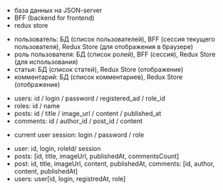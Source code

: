 <!-- Области хранения данных: -->

- база данных на JSON-server
- BFF (backend for frontend)
- redux store

<!-- Сущности приложения: -->

- пользователь: БД (список пользователей), BFF (сессия текущего пользователя), Redux Store (для отображения в браузере)
- роль пользователя: БД (список ролей), BFF (сессия), Redux Store (для использования)
- статья: БД (список статей), Redux Store (отображение)
- комментарий: БД (список комментариев), Redux Store (отображение)

<!-- Таблицы БД: -->

- users: id / login / password / registered_ad / role_id
- roles: id / name
- posts: id / title / image_url / content / published_at
- comments: id / author_id / post_id / content

<!-- Схема состояния на BFF: -->

- current user session: login / password / role

<!-- Схема для Redux Store: -->

- user: id, login, roleId/ session
- posts: [id, title, imageUrl, publishedAt, commentsCount]
- post: id, title, imageUrl, content, publishedAt, comments: [id, author, content, publishedAt]
- users: user[id, login, registredAt, role]
